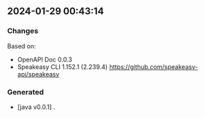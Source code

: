

## 2024-01-29 00:43:14
### Changes
Based on:
- OpenAPI Doc 0.0.3 
- Speakeasy CLI 1.152.1 (2.239.4) https://github.com/speakeasy-api/speakeasy
### Generated
- [java v0.0.1] .